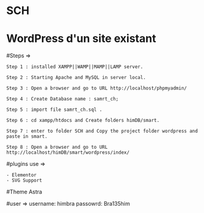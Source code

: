 # SCH
# WordPress d'un site existant

#Steps =>

    Step 1 : installed XAMPP||WAMP||MAMP||LAMP server.

    Step 2 : Starting Apache and MySQL in server local.

    Step 3 : Open a browser and go to URL http://localhost/phpmyadmin/

    Step 4 : Create Database name : samrt_ch;

    Step 5 : import file samrt_ch.sql . 

    Step 6 : cd xampp/htdocs and Create folders himDB/smart.

    Step 7 : enter to folder SCH and Copy the project folder wordpress and paste in smart. 

    Step 8 : Open a browser and go to URL http://localhost/himDB/smart/wordpress/index/

#plugins use =>

    - Elementor
    - SVG Support
    
#Theme Astra

#user =>
    username: himbra
    passowrd: Bra135him
